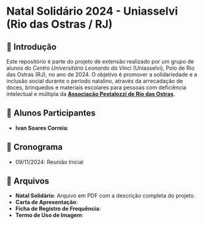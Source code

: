 # Natal Solidário 2024 - Uniasselvi (Rio das Ostras / RJ)

## 🎄 Introdução

Este repositório é parte do projeto de extensão realizado por um grupo de alunos do _Centro Universitário Leonardo da Vinci_ (Uniasselvi), Polo de Rio das Ostras (RJ), no ano de 2024. O objetivo é promover a solidariedade e a inclusão social durante o período natalino, através da arrecadação de doces, brinquedos e materiais escolares para pessoas com deficiência intelectual e múltipla da **[Associação Pestalozzi de Rio das Ostras](https://www.associacaopestalozziro.com.br/)**.

## 🏫 Alunos Participantes

-   **Ivan Soares Correia**:

## 📅 Cronograma

-   09/11/2024: Reunião Inicial

## 📂 Arquivos

-   **Natal Solidário**: Arquivo em PDF com a descrição completa do projeto.
-   **Carta de Apresentação**:
-   **Ficha de Registro de Frequência**:
-   **Termo de Uso de Imagem**:
